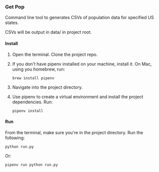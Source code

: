 ### Get Pop

Command line tool to generates CSVs of population data for specified US states.

CSVs will be output in data/ in project root.

#### Install

1. Open the terminal. Clone the project repo.

2. If you don't have pipenv installed on your machine, install it. On Mac, using you homebrew, run:

    `brew install pipenv`

3. Navigate into the project directory.
     
4. Use pipenv to create a virtual environment and install the project 
dependencies. Run:

    `pipenv install`

#### Run

From the terminal, make sure you're in the project directory. Run the following:

```python run.py```

Or:

```pipenv run python run.py```
